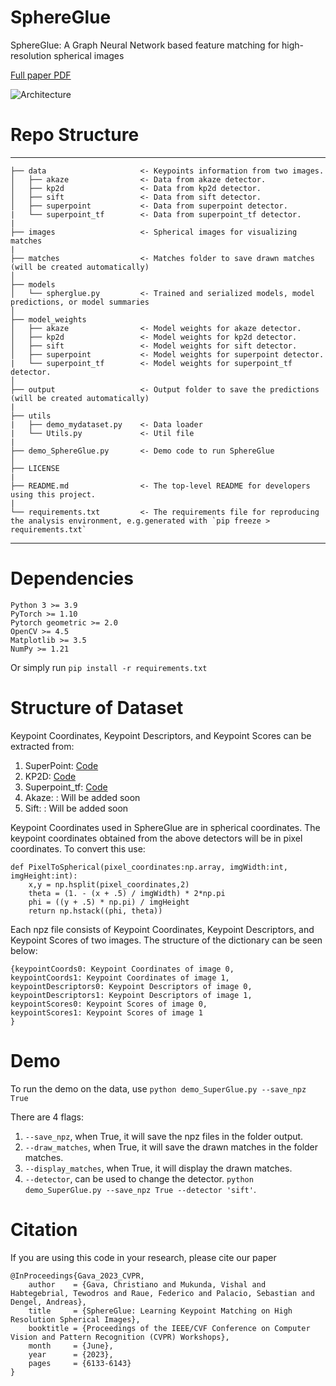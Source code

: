 # SphereGlue
SphereGlue: A Graph Neural Network based feature matching for high-resolution spherical images

[Full paper PDF](https://openaccess.thecvf.com/content/CVPR2023W/IMW/papers/Gava_SphereGlue_Learning_Keypoint_Matching_on_High_Resolution_Spherical_Images_CVPRW_2023_paper.pdf)

![Architecture](https://github.com/vishalsharbidar/SphereGlue/assets/68814138/b9197d32-4470-41e8-b533-9278f5d6bd98)

# Repo Structure
------------

    ├── data                     <- Keypoints information from two images. 
    │   ├── akaze                <- Data from akaze detector.
    │   ├── kp2d                 <- Data from kp2d detector.
    │   ├── sift                 <- Data from sift detector.
    │   ├── superpoint           <- Data from superpoint detector.
    |   └── superpoint_tf        <- Data from superpoint_tf detector.
    |
    ├── images                   <- Spherical images for visualizing matches
    |
    ├── matches                  <- Matches folder to save drawn matches (will be created automatically)
    │
    ├── models             
    │   └── spherglue.py         <- Trained and serialized models, model predictions, or model summaries     
    │
    ├── model_weights        
    │   ├── akaze                <- Model weights for akaze detector.
    │   ├── kp2d                 <- Model weights for kp2d detector.
    │   ├── sift                 <- Model weights for sift detector.
    │   ├── superpoint           <- Model weights for superpoint detector.
    |   └── superpoint_tf        <- Model weights for superpoint_tf detector.
    │
    ├── output                   <- Output folder to save the predictions (will be created automatically)
    |
    ├── utils              
    |   ├── demo_mydataset.py    <- Data loader
    |   └── Utils.py             <- Util file
    |
    ├── demo_SphereGlue.py       <- Demo code to run SphereGlue
    │
    ├── LICENSE
    |
    ├── README.md                <- The top-level README for developers using this project.
    |
    └── requirements.txt         <- The requirements file for reproducing the analysis environment, e.g.generated with `pip freeze > requirements.txt`
   


--------

# Dependencies
    Python 3 >= 3.9
    PyTorch >= 1.10
    Pytorch geometric >= 2.0
    OpenCV >= 4.5
    Matplotlib >= 3.5
    NumPy >= 1.21

Or simply run ``` pip install -r requirements.txt ```

# Structure of Dataset

Keypoint Coordinates, Keypoint Descriptors, and Keypoint Scores can be extracted from:
1. SuperPoint: [Code](https://github.com/magicleap/SuperPointPretrainedNetwork)
2. KP2D: [Code](https://github.com/TRI-ML/KP2D)
3. Superpoint_tf: [Code](https://github.com/rpautrat/SuperPoint)
4. Akaze: : Will be added soon
5. Sift: : Will be added soon


Keypoint Coordinates used in SphereGlue are in spherical coordinates. The keypoint coordinates obtained from the above detectors will be in pixel coordinates. To convert this use: 
```
def PixelToSpherical(pixel_coordinates:np.array, imgWidth:int, imgHeight:int):
    x,y = np.hsplit(pixel_coordinates,2)
    theta = (1. - (x + .5) / imgWidth) * 2*np.pi
    phi = ((y + .5) * np.pi) / imgHeight
    return np.hstack((phi, theta))
```   

Each npz file consists of Keypoint Coordinates, Keypoint Descriptors, and Keypoint Scores of two images. The structure of the dictionary can be seen below:
``` 
{keypointCoords0: Keypoint Coordinates of image 0,
keypointCoords1: Keypoint Coordinates of image 1, 
keypointDescriptors0: Keypoint Descriptors of image 0,
keypointDescriptors1: Keypoint Descriptors of image 1,
keypointScores0: Keypoint Scores of image 0,
keypointScores1: Keypoint Scores of image 1
}
```

# Demo
To run the demo on the data, use ``` python demo_SuperGlue.py --save_npz True ```

There are 4 flags:
1. ``` --save_npz ```, when True, it will save the npz files in the folder output.
2. ``` --draw_matches ```, when True, it will save the drawn matches in the folder matches.
3. ``` --display_matches ```, when True, it will display the drawn matches.
4. ``` --detector ```, can be used to change the detector.
   ``` python demo_SuperGlue.py --save_npz True --detector 'sift' ```. 

# Citation
If you are using this code in your research, please cite our paper
```
@InProceedings{Gava_2023_CVPR,
    author    = {Gava, Christiano and Mukunda, Vishal and Habtegebrial, Tewodros and Raue, Federico and Palacio, Sebastian and Dengel, Andreas},
    title     = {SphereGlue: Learning Keypoint Matching on High Resolution Spherical Images},
    booktitle = {Proceedings of the IEEE/CVF Conference on Computer Vision and Pattern Recognition (CVPR) Workshops},
    month     = {June},
    year      = {2023},
    pages     = {6133-6143}
}
```
